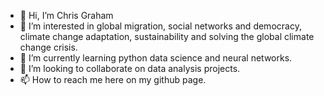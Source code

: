 - 👋 Hi, I’m Chris Graham 
- 👀 I’m interested in global migration, social networks and democracy, climate change adaptation, sustainability and solving the global climate change crisis. 
- 🌱 I’m currently learning python data science and neural networks.  
- 💞️ I’m looking to collaborate on data analysis projects. 
- 📫 How to reach me here on my github page. 

<!---
NerdX33/NerdX33 is a ✨ special ✨ repository because its `README.md` (this file) appears on your GitHub profile.
You can click the Preview link to take a look at your changes.
--->
